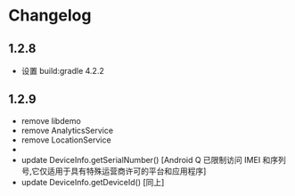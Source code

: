 # Changelog

## 1.2.8

- 设置 build:gradle 4.2.2

## 1.2.9

- remove libdemo
- remove AnalyticsService
- remove LocationService
-
- update DeviceInfo.getSerialNumber() [Android Q 已限制访问 IMEI 和序列号,它仅适用于具有特殊运营商许可的平台和应用程序]
- update DeviceInfo.getDeviceId() [同上]
